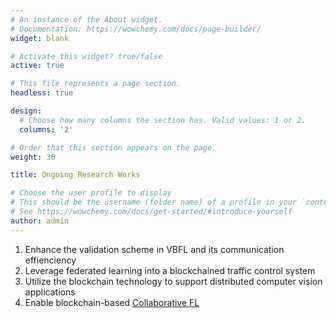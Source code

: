 ```yaml
---
# An instance of the About widget.
# Documentation: https://wowchemy.com/docs/page-builder/
widget: blank

# Activate this widget? true/false
active: true

# This file represents a page section.
headless: true

design:
  # Choose how many columns the section has. Valid values: 1 or 2.
  columns: '2'

# Order that this section appears on the page.
weight: 30

title: Ongoing Research Works

# Choose the user profile to display
# This should be the username (folder name) of a profile in your `content/authors/` folder.
# See https://wowchemy.com/docs/get-started/#introduce-yourself
author: admin
---
```

1. Enhance the validation scheme in VBFL and its communication effienciency
1. Leverage federated learning into a blockchained traffic control system
1. Utilize the blockchain technology to support distributed computer vision applications
1. Enable blockchain-based [Collaborative FL](https://arxiv.org/pdf/2006.02499.pdf)
